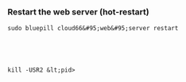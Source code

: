 <!-- post: -->


### Restart the web server (hot-restart)



	sudo bluepill cloud66&#95;web&#95;server restart





	kill -USR2 &lt;pid>



